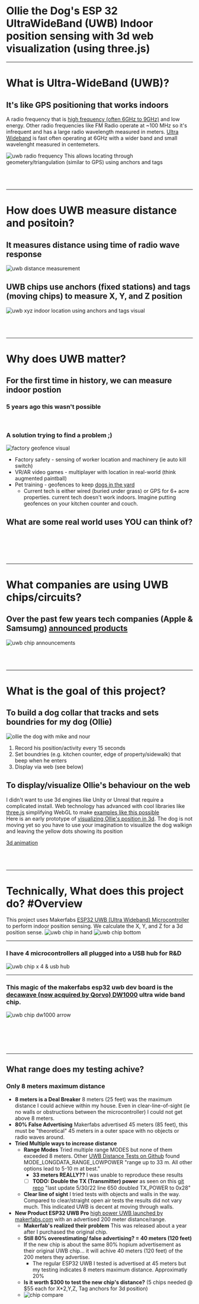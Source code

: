# Ollie the Dog's ESP 32 UltraWideBand (UWB) Indoor position sensing with 3d web visualization (using three.js)
___
# What is Ultra-WideBand (UWB)?
## It's like GPS positioning that works indoors
A radio frequency that is [high frequency (often 6GHz to 9GHz)](https://en.wikipedia.org/wiki/Radio_spectrum) and low energy.  Other radio frequencies like FM Radio operate at ~100 MHz so it's infrequent and has a large radio wavelength measured in meters.  [Ultra Wideband](https://en.wikipedia.org/wiki/Ultra-wideband) is fast often operating at 6GHz with a wider band and small wavelenght measured in centemeters.  

![uwb radio frequency](./documentation/UWB_frequency.png)
This allows locating through geometery/triangulation (similar to GPS) using anchors and tags
<br>
<br>
<br>
<br>

____





# How does UWB measure distance and positoin?
## It measures distance using time of radio wave response
![uwb distance measurement](./documentation/how-uwb-measures-distance.svg)
## UWB chips use anchors (fixed stations) and tags (moving chips) to measure X, Y, and Z position
![uwb xyz indoor location using anchors and tags visual](./documentation/uwb-location-anchor-tax-xyz-visual.jpg)
<br>
<br>
<br>
<br>

____



# Why does UWB matter? 
## For the first time in history, we can measure indoor postion
### 5 years ago this wasn't possible
<br>

### A solution trying to find a problem ;)
![factory geofence visual](./documentation/geo-fence-visual-factory.jpg)
- Factory safety - sensing of worker location and machinery (ie auto kill switch)
- VR/AR video games - multiplayer with location in real-world (think augmented paintball)
- Pet training - geofences to keep [dogs in the yard](https://www.invisiblefence.com/solutions/outdoor)
    - Current tech is either wired (buried under grass) or GPS for 6+ acre properties. current tech doesn't work indoors.  Imagine putting geofences on your kitchen counter and couch. 
  
## What are some real world uses YOU can think of?
<br>
<br>
<br>
<br>

____





# What companies are using UWB chips/circuits?
## Over the past few years tech companies (Apple & Samsumg) [announced products](https://en.wikipedia.org/wiki/Ultra-wideband#Products)
![uwb chip announcements](./documentation/uwb-chip-announcements.jpg)
<br>
<br>
<br>
<br>

____

# What is the goal of this project?
## To build a dog collar that tracks and sets boundries for my dog (Ollie)

![ollie the dog with mike and nour](./documentation/ollie-the-dog-with-mike-and-nour.jpg)
1. Record his position/activity every 15 seconds
2. Set boundries (e.g. kitchen counter, edge of property/sidewalk) that beep when he enters
3. Display via web (see below)
## To display/visualize Ollie's behaviour on the web
I didn't want to use 3d engines like Unity or Unreal that require a complicated install.  Web technology has advanced with cool libraries like [three.js](https://threejs.org/manual/#en/fundamentals) simplifying WebGL to make  [examples like this possible](https://threejs.org/examples/#webgl_animation_keyframes)
<br>
Here is an early prototype of [visualizing Ollie's position in 3d](https://zobo.dev/uwb-in-3d). The dog is not moving yet so you have to use your imagination to visualize the dog walkign and leaving the yellow dots showing its position

[3d animation](./documentation/ollie-animate.gif)
<br>
<br>
<br>
<br>

____



# Technically, What does this project do? #Overview
This project uses Makerfabs [ESP32 UWB (Ultra Wideband) Microcontroller](https://www.makerfabs.com/esp32-uwb-ultra-wideband.html) to perform indoor position sensing.  We calculate the X, Y, and Z for a 3d position sense.
![uwb chip in hand](./documentation/makerfab-esp32-uwb-chip-in-hand.jpg)
![uwb chip bottom](./documentation/makerfab-esp32-uwb-chip-bottom.jpg)
____________________
### I have 4 microcontrollers all plugged into a USB hub for R&D
![uwb chip x 4 & usb hub](./documentation/makerfab-esp32-uwb-chip-x-4-usb-hub.jpg)
____________________
### This magic of the makerfabs esp32 uwb dev board is the [decawave (now acquired by Qorvo) DW1000](https://www.qorvo.com/products/p/DW1000) ultra wide band chip. 
![uwb chip dw1000 arrow](./documentation/makerfab-esp32-uwb-chip-close-up-arrow.jpg)

<br>
<br>
<br>
<br>

____


## What range does my testing achive?
### Only 8 meters maximum distance
- **8 meters is a Deal Breaker** 8 meters (25 feet) was the maximum distance I could achieve within my house. Even in clear-line-of-sight (ie no walls or obstructions between the microcontroller) I could not get above 8 meters. 
- **80% False Advertising** Makerfabs advertised 45 meters (85 feet), this must be "theoretical" 45 meters in a outer space with no objects or radio waves around.  
- **Tried Multiple ways to increase distance**
  - **Range Modes** Tried multiple range MODES but none of them exceeded 8 meters.  Other [UWB Distance Tests on Github](https://github.com/jremington/UWB-Indoor-Localization_Arduino)  found MODE_LONGDATA_RANGE_LOWPOWER "range up to 33 m. All other options lead to 5-10 m at best." 
    - **33 meters REALLY??** I was unable to reproduce these results
    - [ ] **TODO: Double the TX (Transmitter) power** as seen on this [git repo](https://github.com/jremington/UWB-Indoor-Localization_Arduino/blob/main/DW1000_library_highpower/src/DW1000.cpp) "last update 5/30/22 line 650 doubled TX_POWER to 0x28"
  - **Clear line of sight** I tried tests with objects and walls in the way.  Compared to clear/straight open air tests the results did not vary much.  This indicated UWB is decent at moving through walls.
- **New Product ESP32 UWB Pro** [ high power UWB launched by makerfabs.com](https://www.makerfabs.cc/product/esp32-uwb-high-power-version-120m.html) with an advertised 200 meter distance/range.
    - **Makerfab's realized their problem** This was released about a year after I purchased the original chip. 
    -  **Still 80% overestimating/ false advertising? = 40 meters (120 feet)**  If the new chip is about the same 80% hopium advertisement as their original UWB chip... it will achive 40 meters (120 feet) of the 200 meters they advertise.   
        -  The regular ESP32 UWB I tested is advertised at 45 meters but my testing indicates 8 meters maximum distance. Approximatly 20%
     -  **Is it worth $300 to test the new chip's distance?** (5 chips needed @ $55 each for X*2,Y,Z, Tag anchors for 3d position)
     -  ![chip compare](./documentation/makerfab-chip-compare.jpg)
